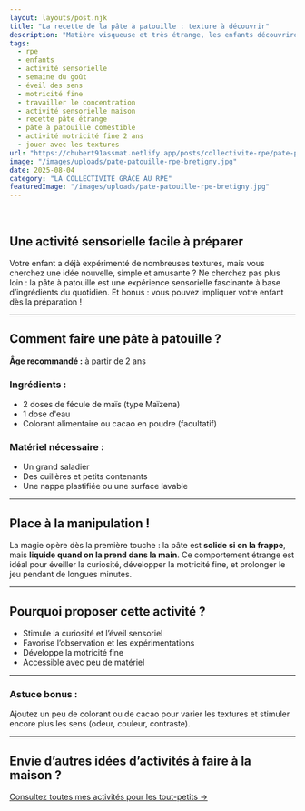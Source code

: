 ```yaml
---
layout: layouts/post.njk
title: "La recette de la pâte à patouille : texture à découvrir"
description: "Matière visqueuse et très étrange, les enfants découvriront une texture unique qui change selon la manipulation."
tags: 
  - rpe
  - enfants
  - activité sensorielle
  - semaine du goût
  - éveil des sens
  - motricité fine
  - travailler le concentration
  - activité sensorielle maison
  - recette pâte étrange
  - pâte à patouille comestible
  - activité motricité fine 2 ans
  - jouer avec les textures
url: "https://chubert91assmat.netlify.app/posts/collectivite-rpe/pate-patouille-rpe-bretigny/"
image: "/images/uploads/pate-patouille-rpe-bretigny.jpg"
date: 2025-08-04
category: "LA COLLECTIVITE GRÂCE AU RPE"
featuredImage: "/images/uploads/pate-patouille-rpe-bretigny.jpg"
---
```


<br>

## Une activité sensorielle facile à préparer

Votre enfant a déjà expérimenté de nombreuses textures, mais vous cherchez une idée nouvelle, simple et amusante ? Ne cherchez pas plus loin : la pâte à patouille est une expérience sensorielle fascinante à base d’ingrédients du quotidien. Et bonus : vous pouvez impliquer votre enfant dès la préparation !

---

## Comment faire une pâte à patouille ?

**Âge recommandé :** à partir de 2 ans

### Ingrédients :
- 2 doses de fécule de maïs (type Maïzena)
- 1 dose d'eau
- Colorant alimentaire ou cacao en poudre (facultatif)

### Matériel nécessaire :
- Un grand saladier
- Des cuillères et petits contenants
- Une nappe plastifiée ou une surface lavable

---

## Place à la manipulation !

La magie opère dès la première touche : la pâte est **solide si on la frappe**, mais **liquide quand on la prend dans la main**. Ce comportement étrange est idéal pour éveiller la curiosité, développer la motricité fine, et prolonger le jeu pendant de longues minutes.

---

## Pourquoi proposer cette activité ?

- Stimule la curiosité et l’éveil sensoriel  
- Favorise l’observation et les expérimentations  
- Développe la motricité fine  
- Accessible avec peu de matériel  

---

### Astuce bonus :
Ajoutez un peu de colorant ou de cacao pour varier les textures et stimuler encore plus les sens (odeur, couleur, contraste).

---

## Envie d’autres idées d’activités à faire à la maison ?

<div class="button-wrapper">
  <a href="/projet-accueil/#activites" target="_blank" class="btn btn-primary btn-article">Consultez toutes mes activités pour les tout-petits →</a>
</div>







